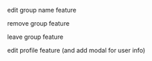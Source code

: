 edit group name feature

remove group feature

leave group feature

edit profile feature (and add modal for user info)
